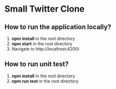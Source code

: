 # Small Twitter Clone

## How to run the application locally?

1. **npm install** in the root directory
2. **npm start** in the root directory
3. Navigate to http://localhost:4200/

## How to run unit test?

1. **npm install** in the root directory
2. **npm run test** in the root directory
